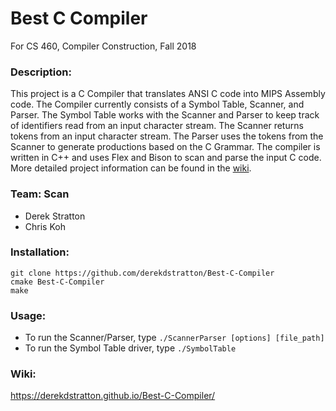 # Best C Compiler

For CS 460, Compiler Construction, Fall 2018

### Description:

This project is a C Compiler that translates ANSI C code into 
MIPS Assembly code. The Compiler currently consists of a Symbol
Table, Scanner, and Parser. The Symbol Table works with the Scanner
and Parser to keep track of identifiers read from an input character 
stream. The Scanner returns tokens from an input character stream. The
Parser uses the tokens from the Scanner to generate productions based
on the C Grammar. The compiler is written in C++ and uses Flex and Bison
to scan and parse the input C code. More detailed project information can
be found in the [wiki](https://derekdstratton.github.io/Best-C-Compiler/).

### Team: Scan

- Derek Stratton
- Chris Koh

### Installation: 

```
git clone https://github.com/derekdstratton/Best-C-Compiler
cmake Best-C-Compiler
make
```

### Usage:

- To run the Scanner/Parser, type `./ScannerParser [options] [file_path]`
- To run the Symbol Table driver, type `./SymbolTable`

### Wiki:

https://derekdstratton.github.io/Best-C-Compiler/
